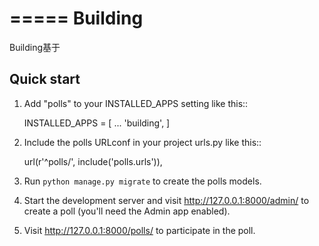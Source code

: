 =====
Building
=====

Building基于

Quick start
-----------

1. Add "polls" to your INSTALLED_APPS setting like this::

    INSTALLED_APPS = [
        ...
        'building',
    ]

2. Include the polls URLconf in your project urls.py like this::

    url(r'^polls/', include('polls.urls')),

3. Run `python manage.py migrate` to create the polls models.

4. Start the development server and visit http://127.0.0.1:8000/admin/
   to create a poll (you'll need the Admin app enabled).

5. Visit http://127.0.0.1:8000/polls/ to participate in the poll.